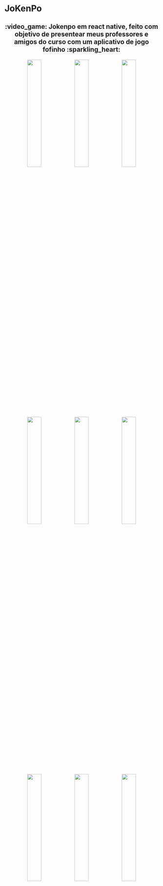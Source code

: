 # JoKenPo
<h2>
  <p align="center">
    :video_game: Jokenpo em react native, feito com objetivo de presentear meus professores e amigos do curso com um aplicativo de jogo fofinho :sparkling_heart:
  </p>
</h2>

<p align="center">
 <img src="https://user-images.githubusercontent.com/76971897/140613119-782a74bc-24bc-4eed-ac8f-716992b83068.png" width="30%"></img> 
 <img src="https://user-images.githubusercontent.com/76971897/140613121-a1a1307e-84f2-404b-ae42-53305881f342.png" width="30%"></img>
 <img src="https://user-images.githubusercontent.com/76971897/140613122-319d1f3b-47db-4e0e-86d6-ccdb8dd04800.png" width="30%"></img> 
 <img src="https://user-images.githubusercontent.com/76971897/140613109-2fa1bdc9-8186-425d-a4e6-2df73f785456.png" width="30%"></img>
 <img src="https://user-images.githubusercontent.com/76971897/140613110-b43f8e6a-21e0-441d-8a83-fe38c41f3b64.png" width="30%"></img> 
 <img src="https://user-images.githubusercontent.com/76971897/140613111-527a94c7-1905-4690-aed3-e353b9dc4b7e.png" width="30%"></img> 
 <img src="https://user-images.githubusercontent.com/76971897/140613112-cd902a62-75bc-426d-aa20-bfba41db4b41.png" width="30%"></img> 
 <img src="https://user-images.githubusercontent.com/76971897/140613114-f76855bc-0b0f-4269-ac91-b7c8e73e4c11.png" width="30%"></img> 
 <img src="https://user-images.githubusercontent.com/76971897/140613116-3b352cb9-e555-4b4d-9603-906a725c7679.png" width="30%"></img> 
</p>
